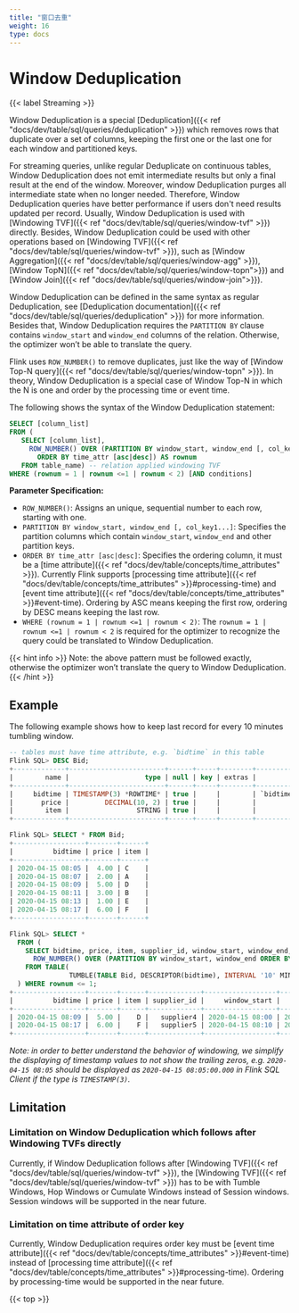 ```yaml
---
title: "窗口去重"
weight: 16
type: docs
---
```

<!--
Licensed to the Apache Software Foundation (ASF) under one
or more contributor license agreements.  See the NOTICE file
distributed with this work for additional information
regarding copyright ownership.  The ASF licenses this file
to you under the Apache License, Version 2.0 (the
"License"); you may not use this file except in compliance
with the License.  You may obtain a copy of the License at

  http://www.apache.org/licenses/LICENSE-2.0

Unless required by applicable law or agreed to in writing,
software distributed under the License is distributed on an
"AS IS" BASIS, WITHOUT WARRANTIES OR CONDITIONS OF ANY
KIND, either express or implied.  See the License for the
specific language governing permissions and limitations
under the License.
-->

# Window Deduplication
{{< label Streaming >}}

Window Deduplication is a special [Deduplication]({{< ref "docs/dev/table/sql/queries/deduplication" >}}) which removes rows that duplicate over a set of columns, keeping the first one or the last one for each window and partitioned keys. 

For streaming queries, unlike regular Deduplicate on continuous tables, Window Deduplication does not emit intermediate results but only a final result at the end of the window. Moreover, window Deduplication purges all intermediate state when no longer needed.
Therefore, Window Deduplication queries have better performance if users don't need results updated per record. Usually, Window Deduplication is used with [Windowing TVF]({{< ref "docs/dev/table/sql/queries/window-tvf" >}}) directly. Besides, Window Deduplication could be used with other operations based on [Windowing TVF]({{< ref "docs/dev/table/sql/queries/window-tvf" >}}), such as [Window Aggregation]({{< ref "docs/dev/table/sql/queries/window-agg" >}}), [Window TopN]({{< ref "docs/dev/table/sql/queries/window-topn">}}) and [Window Join]({{< ref "docs/dev/table/sql/queries/window-join">}}). 

Window Deduplication can be defined in the same syntax as regular Deduplication, see [Deduplication documentation]({{< ref "docs/dev/table/sql/queries/deduplication" >}}) for more information.
Besides that, Window Deduplication requires the `PARTITION BY` clause contains `window_start` and `window_end` columns of the relation.
Otherwise, the optimizer won’t be able to translate the query.

Flink uses `ROW_NUMBER()` to remove duplicates, just like the way of [Window Top-N query]({{< ref "docs/dev/table/sql/queries/window-topn" >}}). In theory, Window Deduplication is a special case of Window Top-N in which the N is one and order by the processing time or event time.

The following shows the syntax of the Window Deduplication statement:

```sql
SELECT [column_list]
FROM (
   SELECT [column_list],
     ROW_NUMBER() OVER (PARTITION BY window_start, window_end [, col_key1...]
       ORDER BY time_attr [asc|desc]) AS rownum
   FROM table_name) -- relation applied windowing TVF
WHERE (rownum = 1 | rownum <=1 | rownum < 2) [AND conditions]
```

**Parameter Specification:**

- `ROW_NUMBER()`: Assigns an unique, sequential number to each row, starting with one.
- `PARTITION BY window_start, window_end [, col_key1...]`: Specifies the partition columns which contain `window_start`, `window_end` and other partition keys.
- `ORDER BY time_attr [asc|desc]`: Specifies the ordering column, it must be a [time attribute]({{< ref "docs/dev/table/concepts/time_attributes" >}}). Currently Flink supports [processing time attribute]({{< ref "docs/dev/table/concepts/time_attributes" >}}#processing-time) and [event time attribute]({{< ref "docs/dev/table/concepts/time_attributes" >}}#event-time). Ordering by ASC means keeping the first row, ordering by DESC means keeping the last row.
- `WHERE (rownum = 1 | rownum <=1 | rownum < 2)`: The `rownum = 1 | rownum <=1 | rownum < 2` is required for the optimizer to recognize the query could be translated to Window Deduplication.

{{< hint info >}}
Note: the above pattern must be followed exactly, otherwise the optimizer won’t translate the query to Window Deduplication.
{{< /hint >}}

## Example

The following example shows how to keep last record for every 10 minutes tumbling window.

```sql
-- tables must have time attribute, e.g. `bidtime` in this table
Flink SQL> DESC Bid;
+-------------+------------------------+------+-----+--------+---------------------------------+
|        name |                   type | null | key | extras |                       watermark |
+-------------+------------------------+------+-----+--------+---------------------------------+
|     bidtime | TIMESTAMP(3) *ROWTIME* | true |     |        | `bidtime` - INTERVAL '1' SECOND |
|       price |         DECIMAL(10, 2) | true |     |        |                                 |
|        item |                 STRING | true |     |        |                                 |
+-------------+------------------------+------+-----+--------+---------------------------------+

Flink SQL> SELECT * FROM Bid;
+------------------+-------+------+
|          bidtime | price | item |
+------------------+-------+------+
| 2020-04-15 08:05 |  4.00 | C    |
| 2020-04-15 08:07 |  2.00 | A    |
| 2020-04-15 08:09 |  5.00 | D    |
| 2020-04-15 08:11 |  3.00 | B    |
| 2020-04-15 08:13 |  1.00 | E    |
| 2020-04-15 08:17 |  6.00 | F    |
+------------------+-------+------+

Flink SQL> SELECT *
  FROM (
    SELECT bidtime, price, item, supplier_id, window_start, window_end, 
      ROW_NUMBER() OVER (PARTITION BY window_start, window_end ORDER BY bidtime DESC) AS rownum
    FROM TABLE(
               TUMBLE(TABLE Bid, DESCRIPTOR(bidtime), INTERVAL '10' MINUTES))
  ) WHERE rownum <= 1;
+------------------+-------+------+-------------+------------------+------------------+--------+
|          bidtime | price | item | supplier_id |     window_start |       window_end | rownum |
+------------------+-------+------+-------------+------------------+------------------+--------+
| 2020-04-15 08:09 |  5.00 |    D |   supplier4 | 2020-04-15 08:00 | 2020-04-15 08:10 |      1 |
| 2020-04-15 08:17 |  6.00 |    F |   supplier5 | 2020-04-15 08:10 | 2020-04-15 08:20 |      1 |
+------------------+-------+------+-------------+------------------+------------------+--------+
```

*Note: in order to better understand the behavior of windowing, we simplify the displaying of timestamp values to not show the trailing zeros, e.g. `2020-04-15 08:05` should be displayed as `2020-04-15 08:05:00.000` in Flink SQL Client if the type is `TIMESTAMP(3)`.*

## Limitation

### Limitation on Window Deduplication which follows after Windowing TVFs directly
Currently, if Window Deduplication follows after [Windowing TVF]({{< ref "docs/dev/table/sql/queries/window-tvf" >}}), the [Windowing TVF]({{< ref "docs/dev/table/sql/queries/window-tvf" >}}) has to be with Tumble Windows, Hop Windows or Cumulate Windows instead of Session windows. Session windows will be supported in the near future.

### Limitation on time attribute of order key
Currently, Window Deduplication requires order key must be [event time attribute]({{< ref "docs/dev/table/concepts/time_attributes" >}}#event-time) instead of [processing time attribute]({{< ref "docs/dev/table/concepts/time_attributes" >}}#processing-time). Ordering by processing-time would be supported in the near future.


{{< top >}}
